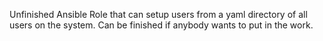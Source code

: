 
Unfinished Ansible Role that can setup users from a yaml directory of all users 
on the system.  Can be finished if anybody wants to put in the work.
